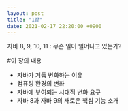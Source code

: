 ```yaml
---
layout: post
title: "1장"
date: 2021-02-17 22:20:00 +0900
---
```


자바 8, 9, 10, 11 : 무슨 일이 일어나고 있는가?

#이 장의 내용

- 자바가 거듭 변화하는 이유
- 컴퓨팅 환경의 변화
- 자바에 부여되는 시대적 변화 요구
- 자바 8과 자바 9의 새로운 핵심 기능 소개

